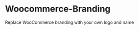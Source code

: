 Woocommerce-Branding
====================

Replace WooCommerce branding with your own logo and name
